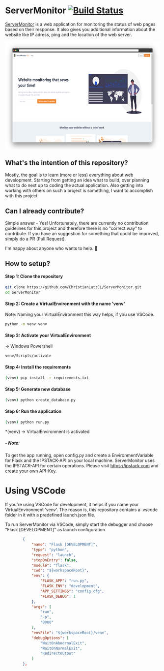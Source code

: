 # ServerMonitor [![Build Status](https://travis-ci.org/ChristianLutzCL/ServerMonitor.svg?branch=master)](https://travis-ci.org/ChristianLutzCL/ServerMonitor)

[ServerMonitor](https://monitor.inspiredprogrammer.com) is a web application for monitoring the status of web pages based on their response. It also gives you additional information about the website like IP adress, ping and the location of the web server.

<p align="center">
  <img alt="ServerMonitor" src="servermonitor-mockup-screely.png" height="350">
</p>


## What's the intention of this repository?
Mostly, the goal is to learn (more or less) everything about web development.
Starting from getting an idea what to build, over planning what to do next up to coding the actual application.
Also getting into working with others on such a project is something, I want to accomplish with this project.



## Can I already contribute?
Simple answer - Yes!
Unfortunately, there are currently no contribution guidelines for this project and therefore there is no "correct way" to contribute.
If you have an suggestion for something that could be improved, simply do a PR (Pull Request).

I'm happy about anyone who wants to help. 💪



## How to setup?
#### Step 1: Clone the repository
```bash
git clone https://github.com/ChristianLutzCL/ServerMonitor.git
cd ServerMonitor
```

#### Step 2: Create a VirtualEnvironment with the name 'venv'
Note: Naming your VirtualEnvironment this way helps, if you use VSCode.
```bash
python -m venv venv
```

#### Step 3: Activate your VirtualEnvironment
 -> Windows Powershell
```bash
venv/Scripts/activate
```

#### Step 4: Install the requirements
```bash
(venv) pip install -r requirements.txt
``` 


#### Step 5: Generate new database
```bash
(venv) python create_database.py
``` 


#### Step 6: Run the application
```bash
(venv) python run.py
``` 

*(venv) -> VirtualEnvironment is activated


##### - Note: 
To get the app running, open config.py and create a EnvironmentVariable for Flask and the IPSTACK-API on your local machine.
ServerMonitor uses the IPSTACK-API for certain operations. Please visit https://ipstack.com and create your own API-Key.


# Using VSCode
If you're using VSCode for development, it helps if you name your VirtualEnvironment 'venv'.
The reason is, this repository contains a .vscode folder in it with a predefined launch.json file.

To run ServerMonitor via VSCode, simply start the debugger and choose "Flask [DEVELOPMENT]" as launch configuration.

````json
        {
            "name": "Flask [DEVELOPMENT]",
            "type": "python",
            "request": "launch",
            "stopOnEntry": false,
            "module": "flask",
            "cwd": "${workspaceRoot}",
            "env": {
                "FLASK_APP": "run.py",
                "FLASK_ENV": "development",
                "APP_SETTINGS": "config.cfg",
                "FLASK_DEBUG": 1
            },
            "args": [
                "run",
                "-p",
                "8080"
            ],
            "envFile": "${workspaceRoot}/venv",
            "debugOptions": [
                "WaitOnAbnormalExit",
                "WaitOnNormalExit",
                "RedirectOutput"
            ]
        },
````


